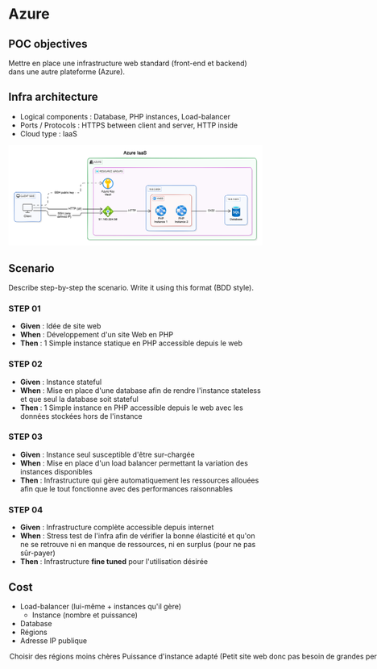 # Azure

## POC objectives

Mettre en place une infrastructure web standard (front-end et backend) dans une autre plateforme (Azure).

## Infra architecture

- Logical components : Database, PHP instances, Load-balancer
- Ports / Protocols : HTTPS between client and server, HTTP inside
- Cloud type : IaaS

<img src="./assets/img/Infra_CLD_workshop.svg" alt="Diagramme d'architecture" style="zoom: 200%;" />

## Scenario

Describe step-by-step the scenario. Write it using this format (BDD style).

### STEP 01

- **Given** : Idée de site web
- **When** : Développement d'un site Web en PHP
- **Then** : 1 Simple instance statique en PHP accessible depuis le web

### STEP 02

- **Given** : Instance stateful
- **When** : Mise en place d'une database afin de rendre l'instance stateless et que seul la database soit stateful
- **Then** : 1 Simple instance en PHP accessible depuis le web avec les données stockées hors de l'instance

### STEP 03

- **Given** : Instance seul susceptible d'être sur-chargée
- **When** : Mise en place d'un load balancer permettant la variation des instances disponibles
- **Then** : Infrastructure qui gère automatiquement les ressources allouées afin que le tout fonctionne avec des performances raisonnables

### STEP 04

- **Given** : Infrastructure complète accessible depuis internet
- **When** : Stress test de l'infra afin de vérifier la bonne élasticité et qu'on ne se retrouve ni en manque de ressources, ni en surplus (pour ne pas sûr-payer)
- **Then** : Infrastructure **fine tuned** pour l'utilisation désirée

## Cost

<analysis of load-related costs.>

- Load-balancer (lui-même + instances qu'il gère)
  - Instance (nombre et puissance)
- Database
- Régions
- Adresse IP publique

<option to reduce or adapt costs (practices, subscription)>

- Choisir des régions moins chères
- Puissance d'instance adapté (Petit site web donc pas besoin de grandes performances)
- Fine-tune le load-balancer afin de ne pas sur-réagir à la demande
- Utilisation de spot instances dans le cas où un calcul gourmand n'est pas immédiatement nécessaire

## Return of experience

<take a position on the poc that has been produced.>

<Did it validate the announced objectives?>
